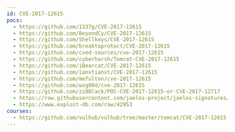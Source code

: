 ```yaml
---
id: CVE-2017-12615
pocs:
  - https://github.com/1337g/CVE-2017-12615
  - https://github.com/BeyondCy/CVE-2017-12615
  - https://github.com/Shellkeys/CVE-2017-12615
  - https://github.com/breaktoprotect/CVE-2017-12615
  - https://github.com/cved-sources/cve-2017-12615
  - https://github.com/cyberharsh/Tomcat-CVE-2017-12615
  - https://github.com/iBearcat/CVE-2017-12615
  - https://github.com/ianxtianxt/CVE-2017-12615
  - https://github.com/mefulton/cve-2017-12615
  - https://github.com/wsg00d/cve-2017-12615
  - https://github.com/zi0Black/POC-CVE-2017-12615-or-CVE-2017-12717
  - https://raw.githubusercontent.com/jaeles-project/jaeles-signatures/master/cves/apache-tomcat-put-cve-2017-12615.yaml
  - https://www.exploit-db.com/raw/42953
courses:
  - https://github.com/vulhub/vulhub/tree/master/tomcat/CVE-2017-12615
---
```

